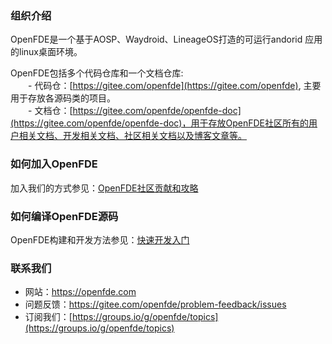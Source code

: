 ### 组织介绍

OpenFDE是一个基于AOSP、Waydroid、LineageOS打造的可运行andorid 应用的linux桌面环境。

OpenFDE包括多个代码仓库和一个文档仓库: <br>
    &emsp;&emsp;- 代码仓：[https://gitee.com/openfde](https://gitee.com/openfde), 主要用于存放各源码类的项目。<br>
    &emsp;&emsp;- 文档仓：[https://gitee.com/openfde/openfde-doc](https://gitee.com/openfde/openfde-doc)，用于存放OpenFDE社区所有的用户相关文档、开发相关文档、社区相关文档以及博客文章等。

### 如何加入OpenFDE

加入我们的方式参见：[OpenFDE社区贡献和攻略](https://docs.openfde.com/zh-CN/docs/community/contribution-strategy)

### 如何编译OpenFDE源码

OpenFDE构建和开发方法参见：[快速开发入门](https://docs.openfde.com/zh-CN/docs/developer/Quick-Start)

### 联系我们

- 网站：[https://openfde.com ](https://openfde.com )<br>
- 问题反馈：[https://gitee.com/openfde/problem-feedback/issues ](https://gitee.com/openfde/problem-feedback/issues) <br>
- 订阅我们：[https://groups.io/g/openfde/topics](https://groups.io/g/openfde/topics)
